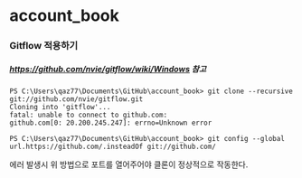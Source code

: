 # account_book

### Gitflow 적용하기

##### https://github.com/nvie/gitflow/wiki/Windows 참고

```
PS C:\Users\qaz77\Documents\GitHub\account_book> git clone --recursive git://github.com/nvie/gitflow.git
Cloning into 'gitflow'...
fatal: unable to connect to github.com:
github.com[0: 20.200.245.247]: errno=Unknown error

PS C:\Users\qaz77\Documents\GitHub\account_book> git config --global url.https://github.com/.insteadOf git://github.com/
```

에러 발생시 위 방법으로 포트를 열어주어야 클론이 정상적으로 작동한다. 
